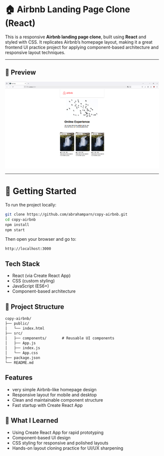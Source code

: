 # 🏠 Airbnb Landing Page Clone (React)

This is a responsive **Airbnb landing page clone**, built using **React** and styled with CSS. It replicates Airbnb’s homepage layout, making it a great frontend UI practice project for applying component-based architecture and responsive layout techniques.

---

## 📸 Preview

!['airbnb'](./demo_image/airbnb.png)

---

# 🚀 Getting Started

To run the project locally:

```bash
git clone https://github.com/abrahamparn/copy-airbnb.git
cd copy-airbnb
npm install
npm start
```

Then open your browser and go to:

```
http://localhost:3000
```

## Tech Stack

- React (via Create React App)
- CSS (custom styling)
- JavaScript (ES6+)
- Component-based architecture

## 📁 Project Structure

```
copy-airbnb/
├── public/
│   └── index.html
├── src/
│   ├── components/       # Reusable UI components
│   ├── App.js
│   ├── index.js
│   └── App.css
├── package.json
└── README.md
```

## Features

- very simple Airbnb-like homepage design
- Responsive layout for mobile and desktop
- Clean and maintainable component structure
- Fast startup with Create React App

## 🧠 What I Learned

- Using Create React App for rapid prototyping
- Component-based UI design
- CSS styling for responsive and polished layouts
- Hands-on layout cloning practice for UI/UX sharpening
